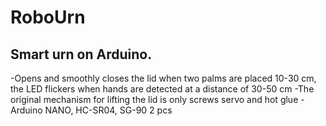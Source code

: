 # RoboUrn
## Smart urn on Arduino.
-Opens and smoothly closes the lid when two palms are placed 10-30 cm, the LED flickers when hands are detected at a distance of 30-50 cm
-The original mechanism for lifting the lid is only screws servo and hot glue
-Arduino NANO, HC-SR04, SG-90 2 pcs
